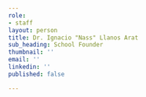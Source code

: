 ```yaml
---
role:
- staff
layout: person
title: Dr. Ignacio "Nass" Llanos Arat
sub_heading: School Founder
thumbnail: ''
email: ''
linkedin: ''
published: false

---
```

